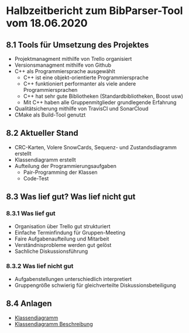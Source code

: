 # Halbzeitbericht zum BibParser-Tool vom 18.06.2020

## 8.1  Tools für Umsetzung des Projektes

+ Projektmanagment mithilfe von Trello organisiert
+ Versionsmanagment mithilfe von Github  
+ C++ als Programmiersprache ausgewählt
  + C++ ist eine objekt-orientierte Programmiersprache
  + C++ funktioniert performanter als viele andere Programmiersprachen
  + C++ hat sehr gute Bibliotheken (Standardbibliotheken, Boost usw)
  + Mit C++ haben alle Gruppenmitglieder grundlegende Erfahrung
+ Qualitätsicherung mithilfe von TravisCI und SonarCloud
+ CMake als Build-Tool genutzt

## 8.2 Aktueller Stand

+ CRC-Karten, Volere SnowCards, Sequenz- und Zustandsdiagramm erstellt  
+ Klassendiagramm erstellt
+ Aufteilung der Programmierungsaufgaben
  + Pair-Programming der Klassen
  + Code-Test

## 8.3 Was lief gut? Was lief nicht gut

### 8.3.1 Was lief gut

+ Organisation über Trello gut strukturiert
+ Einfache Terminfindung für Gruppen-Meeting
+ Faire Aufgabenaufteilung und Mitarbeit
+ Verständnisprobleme werden gut gelöst
+ Sachliche Diskussionsführung

### 8.3.2 Was lief nicht gut

+ Aufgabenstellungen unterschiedlich interpretiert
+ Gruppengröße schwierig für gleichverteilte Diskussionsbeteiligung

## 8.4 Anlagen

+ [Klassendiagramm][dia]
+ [Klassendiagramm Beschreibung](../milestone3/beschreibung.md)

[dia]: ../milestone3/Klassendiagramm.vpd.png "Bild vom Klassendiagramm des Parsers"
